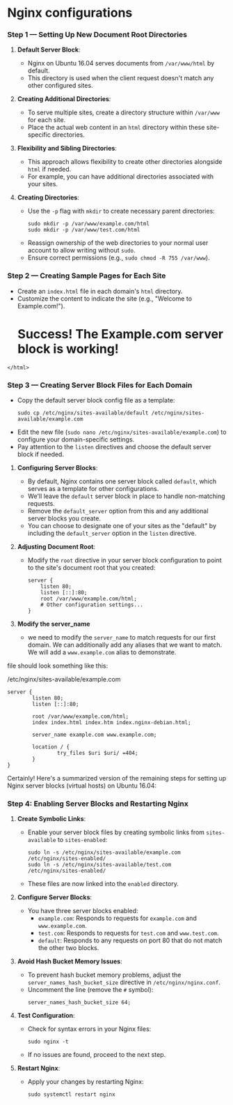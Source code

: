 # Nginx configurations

### Step 1 — Setting Up New Document Root Directories
1. **Default Server Block**:
   - Nginx on Ubuntu 16.04 serves documents from `/var/www/html` by default.
   - This directory is used when the client request doesn't match any other configured sites.

2. **Creating Additional Directories**:
   - To serve multiple sites, create a directory structure within `/var/www` for each site.
   - Place the actual web content in an `html` directory within these site-specific directories.

3. **Flexibility and Sibling Directories**:
   - This approach allows flexibility to create other directories alongside `html` if needed.
   - For example, you can have additional directories associated with your sites.

4. **Creating Directories**:
   - Use the `-p` flag with `mkdir` to create necessary parent directories:
     ```
     sudo mkdir -p /var/www/example.com/html
     sudo mkdir -p /var/www/test.com/html
     ```
   - Reassign ownership of the web directories to your normal user account to allow writing without `sudo`.
   - Ensure correct permissions (e.g., `sudo chmod -R 755 /var/www`).

### Step 2 — Creating Sample Pages for Each Site
   - Create an `index.html` file in each domain's `html` directory.
   - Customize the content to indicate the site (e.g., "Welcome to Example.com!").
    <html>
        <head>
            <title>Welcome to Example.com!</title>
        </head>
        <body>
            <h1>Success!  The Example.com server block is working!</h1>
        </body>
    </html>

### Step 3 — Creating Server Block Files for Each Domain
   - Copy the default server block config file as a template:
     ```
     sudo cp /etc/nginx/sites-available/default /etc/nginx/sites-available/example.com
     ```
   - Edit the new file (`sudo nano /etc/nginx/sites-available/example.com`) to configure your domain-specific settings.
   - Pay attention to the `listen` directives and choose the default server block if needed.

1. **Configuring Server Blocks**:
   - By default, Nginx contains one server block called `default`, which serves as a template for other configurations.
   - We'll leave the `default` server block in place to handle non-matching requests.
   - Remove the `default_server` option from this and any additional server blocks you create.
   - You can choose to designate one of your sites as the "default" by including the `default_server` option in the `listen` directive.

2. **Adjusting Document Root**:
   - Modify the `root` directive in your server block configuration to point to the site's document root that you created:
     ```
     server {
         listen 80;
         listen [::]:80;
         root /var/www/example.com/html;
         # Other configuration settings...
     }
     ```
3. **Modify the server_name**
    - we need to modify the `server_name` to match requests for our first domain. We can additionally add any aliases that we want to match. We will add a `www.example.com` alias to demonstrate.

file should look something like this:

/etc/nginx/sites-available/example.com

    server {
            listen 80;
            listen [::]:80;

            root /var/www/example.com/html;
            index index.html index.htm index.nginx-debian.html;

            server_name example.com www.example.com;

            location / {
                    try_files $uri $uri/ =404;
            }
    }

Certainly! Here's a summarized version of the remaining steps for setting up Nginx server blocks (virtual hosts) on Ubuntu 16.04:

### Step 4: Enabling Server Blocks and Restarting Nginx

1. **Create Symbolic Links**:
   - Enable your server block files by creating symbolic links from `sites-available` to `sites-enabled`:
     ```
     sudo ln -s /etc/nginx/sites-available/example.com /etc/nginx/sites-enabled/
     sudo ln -s /etc/nginx/sites-available/test.com /etc/nginx/sites-enabled/
     ```
   - These files are now linked into the `enabled` directory.

2. **Configure Server Blocks**:
   - You have three server blocks enabled:
     - `example.com`: Responds to requests for `example.com` and `www.example.com`.
     - `test.com`: Responds to requests for `test.com` and `www.test.com`.
     - `default`: Responds to any requests on port 80 that do not match the other two blocks.

3. **Avoid Hash Bucket Memory Issues**:
   - To prevent hash bucket memory problems, adjust the `server_names_hash_bucket_size` directive in `/etc/nginx/nginx.conf`.
   - Uncomment the line (remove the `#` symbol):
     ```
     server_names_hash_bucket_size 64;
     ```

4. **Test Configuration**:
   - Check for syntax errors in your Nginx files:
     ```
     sudo nginx -t
     ```
   - If no issues are found, proceed to the next step.

5. **Restart Nginx**:
   - Apply your changes by restarting Nginx:
     ```
     sudo systemctl restart nginx
     ```
